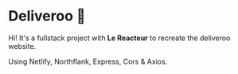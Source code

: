 # Deliveroo 🥡

Hi! It's a fullstack project with **Le Reacteur** to recreate the deliveroo website.

Using Netlify, Northflank, Express, Cors & Axios.
